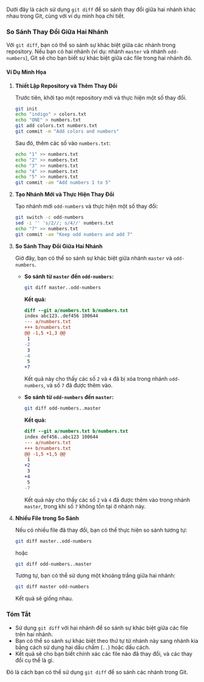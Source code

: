 Dưới đây là cách sử dụng `git diff` để so sánh thay đổi giữa hai nhánh khác nhau trong Git, cùng với ví dụ minh họa chi tiết.

### So Sánh Thay Đổi Giữa Hai Nhánh

Với `git diff`, bạn có thể so sánh sự khác biệt giữa các nhánh trong repository. Nếu bạn có hai nhánh (ví dụ: nhánh `master` và nhánh `odd-numbers`), Git sẽ cho bạn biết sự khác biệt giữa các file trong hai nhánh đó.

#### Ví Dụ Minh Họa

1. **Thiết Lập Repository và Thêm Thay Đổi**

   Trước tiên, khởi tạo một repository mới và thực hiện một số thay đổi.

   ```bash
   git init
   echo "indigo" > colors.txt
   echo "ONE" > numbers.txt
   git add colors.txt numbers.txt
   git commit -m "Add colors and numbers"
   ```

   Sau đó, thêm các số vào `numbers.txt`:

   ```bash
   echo "1" >> numbers.txt
   echo "2" >> numbers.txt
   echo "3" >> numbers.txt
   echo "4" >> numbers.txt
   echo "5" >> numbers.txt
   git commit -am "Add numbers 1 to 5"
   ```

2. **Tạo Nhánh Mới và Thực Hiện Thay Đổi**

   Tạo nhánh mới `odd-numbers` và thực hiện một số thay đổi:

   ```bash
   git switch -c odd-numbers
   sed -i '' 's/2//; s/4//' numbers.txt
   echo "7" >> numbers.txt
   git commit -am "Keep odd numbers and add 7"
   ```

3. **So Sánh Thay Đổi Giữa Hai Nhánh**

   Giờ đây, bạn có thể so sánh sự khác biệt giữa nhánh `master` và `odd-numbers`.

   - **So sánh từ `master` đến `odd-numbers`:**

     ```bash
     git diff master..odd-numbers
     ```

     **Kết quả:**
     ```diff
     diff --git a/numbers.txt b/numbers.txt
     index abc123..def456 100644
     --- a/numbers.txt
     +++ b/numbers.txt
     @@ -1,5 +1,3 @@
      1
     -2
      3
     -4
      5
     +7
     ```

     Kết quả này cho thấy các số `2` và `4` đã bị xóa trong nhánh `odd-numbers`, và số `7` đã được thêm vào.

   - **So sánh từ `odd-numbers` đến `master`:**

     ```bash
     git diff odd-numbers..master
     ```

     **Kết quả:**
     ```diff
     diff --git a/numbers.txt b/numbers.txt
     index def456..abc123 100644
     --- a/numbers.txt
     +++ b/numbers.txt
     @@ -1,5 +1,5 @@
      1
     +2
      3
     +4
      5
     -7
     ```

     Kết quả này cho thấy các số `2` và `4` đã được thêm vào trong nhánh `master`, trong khi số `7` không tồn tại ở nhánh này.

4. **Nhiều File trong So Sánh**

   Nếu có nhiều file đã thay đổi, bạn có thể thực hiện so sánh tương tự:

   ```bash
   git diff master..odd-numbers
   ```

   hoặc

   ```bash
   git diff odd-numbers..master
   ```

   Tương tự, bạn có thể sử dụng một khoảng trắng giữa hai nhánh:

   ```bash
   git diff master odd-numbers
   ```

   Kết quả sẽ giống nhau. 

### Tóm Tắt

- Sử dụng `git diff` với hai nhánh để so sánh sự khác biệt giữa các file trên hai nhánh.
- Bạn có thể so sánh sự khác biệt theo thứ tự từ nhánh này sang nhánh kia bằng cách sử dụng hai dấu chấm (`..`) hoặc dấu cách.
- Kết quả sẽ cho bạn biết chính xác các file nào đã thay đổi, và các thay đổi cụ thể là gì.

Đó là cách bạn có thể sử dụng `git diff` để so sánh các nhánh trong Git.
